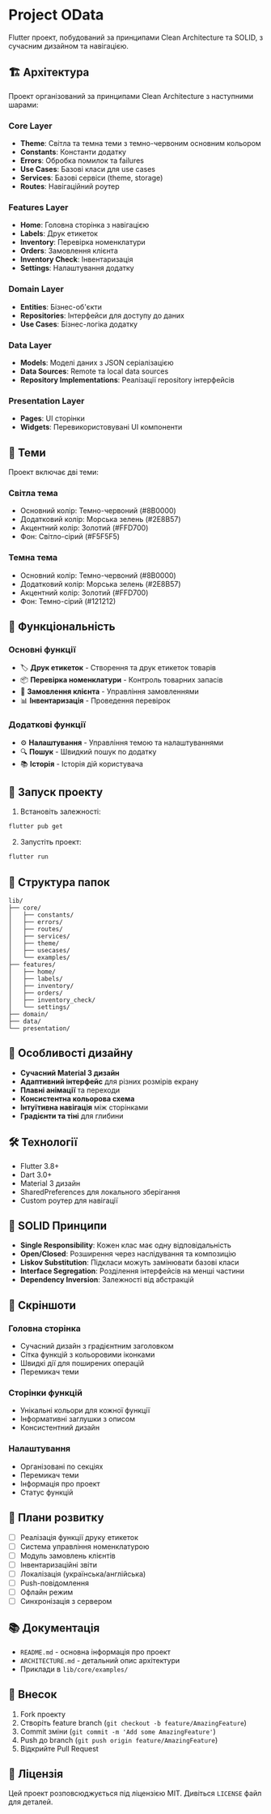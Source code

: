 # Project OData

Flutter проект, побудований за принципами Clean Architecture та SOLID, з сучасним дизайном та навігацією.

## 🏗️ Архітектура

Проект організований за принципами Clean Architecture з наступними шарами:

### Core Layer
- **Theme**: Світла та темна теми з темно-червоним основним кольором
- **Constants**: Константи додатку
- **Errors**: Обробка помилок та failures
- **Use Cases**: Базові класи для use cases
- **Services**: Базові сервіси (theme, storage)
- **Routes**: Навігаційний роутер

### Features Layer
- **Home**: Головна сторінка з навігацією
- **Labels**: Друк етикеток
- **Inventory**: Перевірка номенклатури
- **Orders**: Замовлення клієнта
- **Inventory Check**: Інвентаризація
- **Settings**: Налаштування додатку

### Domain Layer
- **Entities**: Бізнес-об'єкти
- **Repositories**: Інтерфейси для доступу до даних
- **Use Cases**: Бізнес-логіка додатку

### Data Layer
- **Models**: Моделі даних з JSON серіалізацією
- **Data Sources**: Remote та local data sources
- **Repository Implementations**: Реалізації repository інтерфейсів

### Presentation Layer
- **Pages**: UI сторінки
- **Widgets**: Перевикористовувані UI компоненти

## 🎨 Теми

Проект включає дві теми:

### Світла тема
- Основний колір: Темно-червоний (#8B0000)
- Додатковий колір: Морська зелень (#2E8B57)
- Акцентний колір: Золотий (#FFD700)
- Фон: Світло-сірий (#F5F5F5)

### Темна тема
- Основний колір: Темно-червоний (#8B0000)
- Додатковий колір: Морська зелень (#2E8B57)
- Акцентний колір: Золотий (#FFD700)
- Фон: Темно-сірий (#121212)

## 📱 Функціональність

### Основні функції
- 🏷️ **Друк етикеток** - Створення та друк етикеток товарів
- 📦 **Перевірка номенклатури** - Контроль товарних запасів
- 📑 **Замовлення клієнта** - Управління замовленнями
- 📊 **Інвентаризація** - Проведення перевірок

### Додаткові функції
- ⚙️ **Налаштування** - Управління темою та налаштуваннями
- 🔍 **Пошук** - Швидкий пошук по додатку
- 📚 **Історія** - Історія дій користувача

## 🚀 Запуск проекту

1. Встановіть залежності:
```bash
flutter pub get
```

2. Запустіть проект:
```bash
flutter run
```

## 📁 Структура папок

```
lib/
├── core/
│   ├── constants/
│   ├── errors/
│   ├── routes/
│   ├── services/
│   ├── theme/
│   ├── usecases/
│   └── examples/
├── features/
│   ├── home/
│   ├── labels/
│   ├── inventory/
│   ├── orders/
│   ├── inventory_check/
│   └── settings/
├── domain/
├── data/
└── presentation/
```

## 🎯 Особливості дизайну

- **Сучасний Material 3 дизайн**
- **Адаптивний інтерфейс** для різних розмірів екрану
- **Плавні анімації** та переходи
- **Консистентна кольорова схема**
- **Інтуїтивна навігація** між сторінками
- **Градієнти та тіні** для глибини

## 🛠️ Технології

- Flutter 3.8+
- Dart 3.0+
- Material 3 дизайн
- SharedPreferences для локального зберігання
- Custom роутер для навігації

## 🔧 SOLID Принципи

- **Single Responsibility**: Кожен клас має одну відповідальність
- **Open/Closed**: Розширення через наслідування та композицію
- **Liskov Substitution**: Підкласи можуть замінювати базові класи
- **Interface Segregation**: Розділення інтерфейсів на менші частини
- **Dependency Inversion**: Залежності від абстракцій

## 📱 Скріншоти

### Головна сторінка
- Сучасний дизайн з градієнтним заголовком
- Сітка функцій з кольоровими іконками
- Швидкі дії для поширених операцій
- Перемикач теми

### Сторінки функцій
- Унікальні кольори для кожної функції
- Інформативні заглушки з описом
- Консистентний дизайн

### Налаштування
- Організовані по секціях
- Перемикач теми
- Інформація про проект
- Статус функцій

## 🔮 Плани розвитку

- [ ] Реалізація функції друку етикеток
- [ ] Система управління номенклатурою
- [ ] Модуль замовлень клієнтів
- [ ] Інвентаризаційні звіти
- [ ] Локалізація (українська/англійська)
- [ ] Push-повідомлення
- [ ] Офлайн режим
- [ ] Синхронізація з сервером

## 📚 Документація

- `README.md` - основна інформація про проект
- `ARCHITECTURE.md` - детальний опис архітектури
- Приклади в `lib/core/examples/`

## 🤝 Внесок

1. Fork проекту
2. Створіть feature branch (`git checkout -b feature/AmazingFeature`)
3. Commit зміни (`git commit -m 'Add some AmazingFeature'`)
4. Push до branch (`git push origin feature/AmazingFeature`)
5. Відкрийте Pull Request

## 📄 Ліцензія

Цей проект розповсюджується під ліцензією MIT. Дивіться `LICENSE` файл для деталей.
